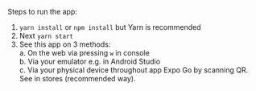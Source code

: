 Steps to run the app:
1. `yarn install` or `npm install` but Yarn is recommended 
2. Next `yarn start`
3. See this app on 3 methods:<br />
	  a. On the web via pressing `w` in console<br />
    b. Via your emulator e.g. in Android Studio<br />
    c. Via your physical device throughout app Expo Go by scanning QR. See in stores (recommended way).
